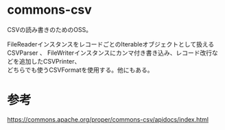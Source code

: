 # commons-csv
CSVの読み書きのためのOSS。  

FileReaderインスタンスをレコードごとのIterableオブジェクトとして扱えるCSVParser  、
FileWriterインスタンスにカンマ付き書き込み、レコード改行などを追加したCSVPrinter、  
どちらでも使うCSVFormatを使用する。他にもある。  


# 参考
https://commons.apache.org/proper/commons-csv/apidocs/index.html
